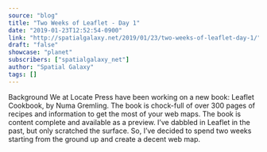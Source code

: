 ```yaml
---
source: "blog"
title: "Two Weeks of Leaflet - Day 1"
date: "2019-01-23T12:52:54-0900"
link: "http://spatialgalaxy.net/2019/01/23/two-weeks-of-leaflet-day-1/"
draft: "false"
showcase: "planet"
subscribers: ["spatialgalaxy_net"]
author: "Spatial Galaxy"
tags: []
---
```


Background We at Locate Press have been working on a new book: Leaflet Cookbook, by Numa Gremling. The book is chock-full of over 300 pages of recipes and information to get the most of your web maps. The book is content complete and available as a preview.
I&rsquo;ve dabbled in Leaflet in the past, but only scratched the surface. So, I&rsquo;ve decided to spend two weeks starting from the ground up and create a decent web map.
